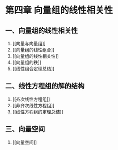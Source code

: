 # 第四章 向量组的线性相关性

## 一、向量组的线性相关性

1. [[向量与向量组]]
2. [[向量组的线性组合]]
3. [[向量组的线性相关性]]
4. [[向量组的秩]]
5. [[线性组合定理总结]]

## 二、线性方程组的解的结构

1. [[齐次线性方程组]]
2. [[非齐次线性方程组]]
3. [[线性方程组的定理总结]]

## 三、向量空间

1. [[向量空间]]
